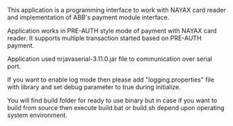 This application is a programming interface to work with NAYAX card reader and implementation of ABB's payment module  interface. 

Application works in PRE-AUTH style mode of payment with NAYAX card reader. It supports multiple transaction started based on PRE-AUTH payment.

Application used nrjavaserial-3.11.0.jar file to communication over serial port.

If you want to enable log mode then please add "logging.properties" file with library and set debug parameter to true during initialize.

You will find build folder for ready to use binary but in case if you want to build from source then execute  build.bat or build.sh depend upon operating system environment.
